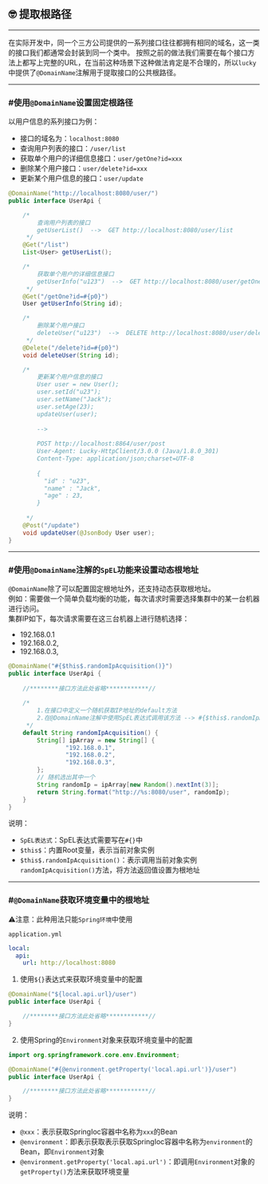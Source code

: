##  🤓 提取根路径

---
在实际开发中，同一个三方公司提供的一系列接口往往都拥有相同的域名，这一类的接口我们都通常会封装到同一个类中。
按照之前的做法我们需要在每个接口方法上都写上完整的URL，在当前这种场景下这种做法肯定是不合理的，所以`lucky`
中提供了`@DomainName`注解用于提取接口的公共根路径。

---
### #使用`@DomainName`设置固定根路径


以用户信息的系列接口为例：


- 接口的域名为：`localhost:8080`
- 查询用户列表的接口：`/user/list`
- 获取单个用户的详细信息接口：`user/getOne?id=xxx`
- 删除某个用户接口：`user/delete?id=xxx`
- 更新某个用户信息的接口：`user/update`

```java
@DomainName("http://localhost:8080/user/")
public interface UserApi {

    /*
        查询用户列表的接口
        getUserList()  -->  GET http://localhost:8080/user/list
     */
    @Get("/list")
    List<User> getUserList();

    /*
        获取单个用户的详细信息接口
        getUserInfo("u123")  -->  GET http://localhost:8080/user/getOne?id=u123
     */
    @Get("/getOne?id=#{p0}")
    User getUserInfo(String id);

    /*
        删除某个用户接口
        deleteUser("u123")  -->  DELETE http://localhost:8080/user/delete?id=u123
     */
    @Delete("/delete?id=#{p0}")
    void deleteUser(String id);

    /*
        更新某个用户信息的接口
        User user = new User();
        user.setId("u23");
        user.setName("Jack");
        user.setAge(23);
        updateUser(user);
        
        -->
        
        POST http://localhost:8864/user/post
        User-Agent: Lucky-HttpClient/3.0.0 (Java/1.8.0_301)
        Content-Type: application/json;charset=UTF-8
    
        {
          "id" : "u23",
          "name" : "Jack",
          "age" : 23,
        }
        
     */
    @Post("/update")
    void updateUser(@JsonBody User user);
}
```

---
### #使用`@DomainName`注解的`SpEL`功能来设置动态根地址
`@DomainName`除了可以配置固定根地址外，还支持动态获取根地址。  
例如：需要做一个简单负载均衡的功能，每次请求时需要选择集群中的某一台机器进行访问。  
集群IP如下，每次请求需要在这三台机器上进行随机选择：  
- 192.168.0.1 
- 192.168.0.2, 
- 192.168.0.3,

```java
@DomainName("#{$this$.randomIpAcquisition()}")
public interface UserApi {
    
    //********接口方法此处省略************//
    
    /*
        1.在接口中定义一个随机获取IP地址的default方法 
        2.在@DomainName注解中使用SpEL表达式调用该方法 --> #{$this$.randomIpAcquisition()} 
     */
    default String randomIpAcquisition() {
        String[] ipArray = new String[] {
                "192.168.0.1",
                "192.168.0.2",
                "192.168.0.3",
        };
        // 随机选出其中一个
        String randomIp = ipArray[new Random().nextInt(3)];
        return String.format("http://%s:8080/user", randomIp);
    }
}
```
说明：
- `SpEL表达式`：SpEL表达式需要写在`#{}`中  
- `$this$`：内置Root变量，表示当前对象实例
- `$this$.randomIpAcquisition()`：表示调用当前对象实例`randomIpAcquisition()`方法，将方法返回值设置为根地址

---
### #`@DomainName`获取环境变量中的根地址
⚠️注意：此种用法只能`Spring环境`中使用

`application.yml`
```yaml
local:
  api:
    url: http://localhost:8080
```

1. 使用`${}`表达式来获取环境变量中的配置
```java
@DomainName("${local.api.url}/user")
public interface UserApi {

    //********接口方法此处省略************//
}
```

2. 使用Spring的`Environment`对象来获取环境变量中的配置

```java
import org.springframework.core.env.Environment;

@DomainName("#{@environment.getProperty('local.api.url')}/user")
public interface UserApi {

    //********接口方法此处省略************//
}
```
说明：  
- `@xxx`：表示获取SpringIoc容器中名称为`xxx`的Bean
- `@environment`：即表示获取表示获取SpringIoc容器中名称为`environment`的Bean，即`Environment`对象
- `@environment.getProperty('local.api.url')`：即调用`Environment`对象的`getProperty()`方法来获取环境变量
